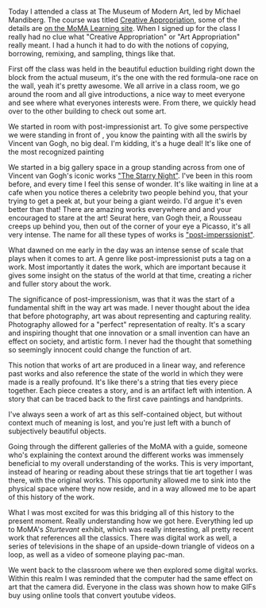 Today I attended a class at The Museum of Modern Art, led by Michael Mandiberg. The course was titled [Creative Appropriation](http://moma.org/learn/courses/courses#course236), some of the details are [on the MoMA Learning site](http://www.moma.org/learn/moma_learning/blog/creative-appropriation-the-smallest-move-is-often-the-hardest). When I signed up for the class I really had no clue what "Creative Appropriation" or "Art Appropriation" really meant. I had a hunch it had to do with the notions of copying, borrowing, remixing, and sampling, things like that.

First off the class was held in the beautiful eduction building right down the block from the actual museum, it's the one with the red formula-one race on the wall, yeah it's pretty awesome. We all arrive in a class room, we go around the room and all give introductions, a nice way to meet everyone and see where what everyones interests were. From there, we quickly head over to the other building to check out some art.

We started in room with post-impressionist art. To give some perspective we were standing in front of , you know the painting with all the swirls by Vincent van Gogh, no big deal. I'm kidding, it's a huge deal! It's like one of the most recognized painting

We started in a big gallery space in a group standing across from one of Vincent van Gogh's iconic works ["The Starry Night"](http://www.moma.org/collection_images/resized/075/w500h420/CRI_133075.jpg). I've been in this room before, and every time I feel this sense of wonder. It's like waiting in line at a cafe when you notice theres a celebrity two people behind you, that your trying to get a peek at, but your being a giant weirdo. I'd argue it's even better than that! There are amazing works everywhere and and your encouraged to stare at the art! Seurat here, van Gogh their, a Rousseau creeps up behind you, then out of the corner of your eye a Picasso, it's all very intense. The name for all these types of works is ["post-imperssionist"](http://www.moma.org/collection/details.php?theme_id=10173).

What dawned on me early in the day was an intense sense of scale that plays when it comes to art. A genre like post-impressionist puts a tag on a work. Most importantly it dates the work, which are important because it gives some insight on the status of the world at that time, creating a richer and fuller story about the work.

The significance of post-impressionism, was that it was the start of a fundamental shift in the way art was made. I never thought about the idea that before photography, art was about representing and capturing reality. Photography allowed for a "perfect" representation of realty. It's a scary and inspiring thought that one innovation or a small invention can have an effect on society, and artistic form. I never had the thought that something so seemingly innocent could change the function of art.

This notion that works of art are produced in a linear way, and reference past works and also reference the state of the world in which they were made is a really profound. It's like there's a string that ties every piece together. Each piece creates a story, and is an artifact left with intention. A story that can be traced back to the first cave paintings and handprints.

I've always seen a work of art as this self-contained object, but without context much of meaning is lost, and you're just left with a bunch of subjectively beautiful objects.

Going through the different galleries of the MoMA with a guide, someone who's explaining the context around the different works was immensely beneficial to my overall understanding of the works. This is very important, instead of hearing or reading about these strings that tie art together I was there, with the original works. This opportunity allowed me to sink into the physical space where they now reside, and in a way allowed me to be apart of this history of the work.

What I was most excited for was this bridging all of this history to the present moment. Really understanding how we got here. Everything led up to MoMA's _Sturtevant_ exhibit, which was really interesting, all pretty recent work that references all the classics. There was digital work as well, a series of televisions in the shape of an upside-down triangle of videos on a loop, as well as a video of someone playing pac-man. 

We went back to the classroom where we then explored some digital works. Within this realm I was reminded that the computer had the same effect on art that the camera did. Everyone in the class was shown how to make GIFs buy using online tools that convert youtube videos.